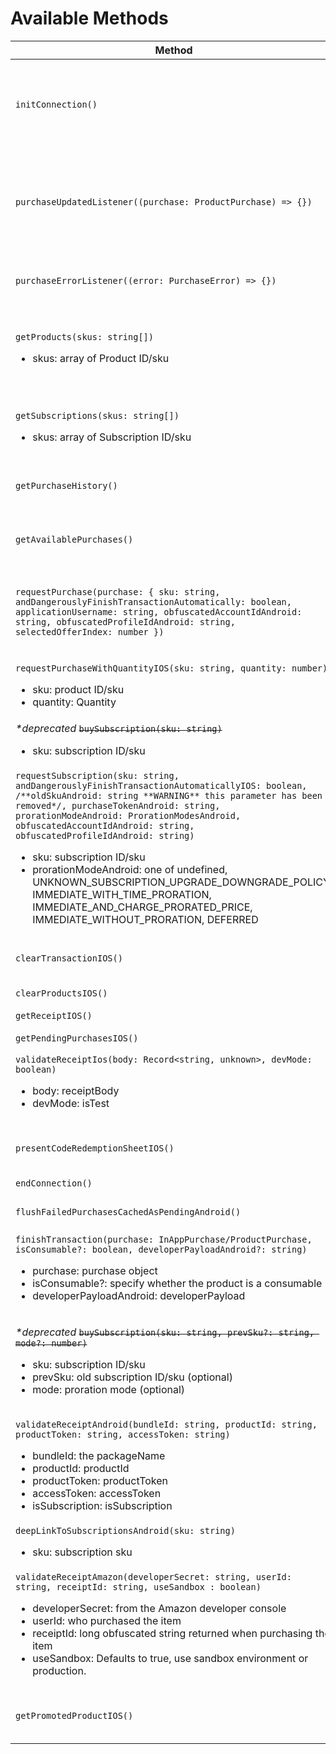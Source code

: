 # Available Methods

| Method | Result | Description |
| - | - | - |
`initConnection()` | `Promise<boolean>` | Init IAP module. On Android this can be called to preload the connection to Play Services. True means the Native SDK was initialized successfully. On iOS, it will simply call `canMakePayments` method and return value which is required for the listeners to work properly.
`purchaseUpdatedListener((purchase: ProductPurchase) => {})` | `EmitterSubscription` | Register a callback that gets called when the store has any updates to purchases that have not yet been finished, consumed or acknowledged. Returns a React Native `EmitterSubscription` on which you can call `.remove()` to stop receiving updates. Register you listener as soon as possible and react to updates at all times.   
`purchaseErrorListener((error: PurchaseError) => {})` | `EmitterSubscription` | Register a callback that gets called when there has been an error with a purchase. Returns a React Native `EmitterSubscription` on which you can call `.remove()` to stop receiving updates.
`getProducts(skus: string[])`<ul><li>skus: array of Product ID/sku</li></ul>           | `Promise<Product[]>`      | Get a list of products (consumable and non-consumable items, but not subscriptions). Note: With before `iOS 11.2`, this method _will_ also return subscriptions if they are included in your list of SKUs. This is because we cannot differentiate between IAP products and subscriptions prior to `iOS 11.2`.
`getSubscriptions(skus: string[])`<ul><li>skus: array of Subscription ID/sku</li></ul> | `Promise<Subscription[]>` | Get a list of subscriptions. Note: With before `iOS 11.2`, this method _will_ also return products if they are included in your list of SKUs. This is because we cannot differentiate between IAP products and subscriptions prior to `iOS 11.2`.
`getPurchaseHistory()` | `Promise<Purchase[]>`       | Gets an inventory of purchases made by the user regardless of consumption status (where possible).
`getAvailablePurchases()` | `Promise<Purchase[]>`     | Get all purchases made by the user (either non-consumable, or haven't been consumed yet). On Android, it can be called at app launch, but on iOS, only at restoring purchase is recommended (See: [#747](https://github.com/dooboolab/react-native-iap/issues/747)).
`requestPurchase(purchase: { sku: string, andDangerouslyFinishTransactionAutomatically: boolean, applicationUsername: string, obfuscatedAccountIdAndroid: string, obfuscatedProfileIdAndroid: string, selectedOfferIndex: number })`<ul></ul>                    | `Promise<ProductPurchase>`       | Request a purchase. `purchaseUpdatedListener` will receive the result.<br/> `andDangerouslyFinishTransactionAutomatically` defaults to `true` for backwards compatibility but this is deprecated and you should set it to false once you're [manually finishing your transactions](../usage_instructions/purchase).
`requestPurchaseWithQuantityIOS(sku: string, quantity: number)`<ul><li>sku: product ID/sku</li><li>quantity: Quantity</li></ul>                 | `void` | **iOS only** Buy a product with a specified quantity. `purchaseUpdatedListener` will receive the result
_*deprecated_ ~~`buySubscription(sku: string)`~~<ul><li>sku: subscription ID/sku</li></ul> | `void` | Create (buy) a subscription to a sku.
`requestSubscription(sku: string, andDangerouslyFinishTransactionAutomaticallyIOS: boolean, /**oldSkuAndroid: string **WARNING** this parameter has been removed*/, purchaseTokenAndroid: string, prorationModeAndroid: ProrationModesAndroid, obfuscatedAccountIdAndroid: string, obfuscatedProfileIdAndroid: string)`<ul><li>sku: subscription ID/sku</li><li>prorationModeAndroid: one of undefined, UNKNOWN_SUBSCRIPTION_UPGRADE_DOWNGRADE_POLICY, IMMEDIATE_WITH_TIME_PRORATION, IMMEDIATE_AND_CHARGE_PRORATED_PRICE, IMMEDIATE_WITHOUT_PRORATION, DEFERRED</li></ul>                  | <code>Promise<SubscriptionPurchase &#124; null></code> | Create (buy) a subscription to a sku. **Note:** Promise resolves to null when using proratioModesAndroid=DEFERRED, and to a SubscriptionPurchase otherwise
`clearTransactionIOS()` | `void`            | **iOS only** Clear up unfinished transanctions which sometimes cause problems. Read more in [#257](https://github.com/dooboolab/react-native-iap/issues/257), [#801](https://github.com/dooboolab/react-native-iap/issues/801).
`clearProductsIOS()`    | `void`            | **iOS only** Clear all products and subscriptions. Read more in below README.
`getReceiptIOS()`   | `Promise<string>` | **iOS only** Get the current receipt.
`getPendingPurchasesIOS()` | `Promise<ProductPurchase[]>` | **IOS only** Gets all the transactions which are pending to be finished.
`validateReceiptIos(body: Record<string, unknown>, devMode: boolean)`<ul><li>body: receiptBody</li><li>devMode: isTest</li></ul> | <code>Object &#124; boolean</code> | **iOS only** Validate receipt.
`presentCodeRedemptionSheetIOS()` | `Promise<null>` | **iOS only** Availability: `iOS 14.0+` Displays a sheet that enables users to redeem subscription offer codes that you generated in App Store Connect.
`endConnection()` | `Promise<void>` | End billing connection.
`flushFailedPurchasesCachedAsPendingAndroid()` | `Promise<void>` | **Android only** Consume all 'ghost' purchases (that is, pending payment that already failed but is still marked as pending in Play Store cache)
`finishTransaction(purchase: InAppPurchase/ProductPurchase, isConsumable?: boolean, developerPayloadAndroid?: string)`<ul><li>purchase: purchase object</li><li>isConsumable?: specify whether the product is a consumable</li><li>developerPayloadAndroid: developerPayload</li></ul> | `Promise<void>` | This method works for both platforms. Equal to  finishTransaction for iOS,  consume purchase for Android consumables and acknowledge purchase for Android non-consumables.
_*deprecated_ ~~`buySubscription(sku: string, prevSku?: string, mode?: number)`~~<ul><li>sku: subscription ID/sku</li><li>prevSku: old subscription ID/sku (optional)</li><li>mode: proration mode (optional)</li></ul> | `Promise<Purchase>` | **Android only** Create (buy) a subscription to a sku. For upgrading/downgrading subscription on Android pass the second parameter with current subscription ID, on iOS this is handled automatically by store. You can also optionally pass in a proration mode integer for upgrading/downgrading subscriptions on Android
`validateReceiptAndroid(bundleId: string, productId: string, productToken: string, accessToken: string)` <ul><li>bundleId: the packageName</li><li>productId: productId</li><li>productToken: productToken</li><li>accessToken: accessToken</li><li>isSubscription: isSubscription</li></ul> | <code>Object &#124; boolean</code> | **Android only** Validate receipt.
`deepLinkToSubscriptionsAndroid(sku: string)` <ul><li>sku: subscription sku</li></ul> | `void` | **Android only** Deep link user into Google Play's subscriptions screen.
`validateReceiptAmazon(developerSecret: string, userId: string, receiptId: string, useSandbox : boolean)` <ul><li>developerSecret: from the Amazon developer console</li><li>userId: who purchased the item</li><li>receiptId: long obfuscated string returned when purchasing the item</li><li>useSandbox: Defaults to true, use sandbox environment or production.</li></ul> | <code>Object &#124; boolean</code> | **Amazon only** Validate receipt.
`getPromotedProductIOS()` | <code>Promise<Product &#124; null></code> | **IOS only** Returns the productId of the promoted product. Indicates the the App Store purchase should continue from the app instead of the App Store.
